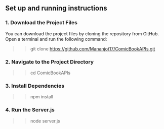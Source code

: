 ## Set up and running instructions

### 1. Download the Project Files

You can download the project files by cloning the repository from GitHub. Open a terminal and run the following command:
>>git clone https://github.com/Mananjot17/ComicBookAPIs.git

### 2. Navigate to the Project Directory
>>cd ComicBookAPIs

### 3. Install Dependencies
>>npm install

### 4. Run the Server.js
>>node server.js

